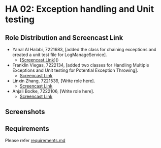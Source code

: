 # HA 02: Exception handling and Unit testing

## Role Distribution and Screencast Link
- Yanal Al Halabi, 7221683, [added the class for chaining exceptions and created a unit test file for LogManageService].
  - [[Screencast Link](https://drive.google.com/file/d/1RJaOjAA9Pv3ZJO7bmICs-lWFoPlZE98n/view?usp=sharing)]()
- Franklin Viegas, 7222134, [added two classes for Handling Multiple Exceptions and Unit testing for Potential Exception Throwing].
  - [Screencast Link]()
- Linxin Zhang, 7221539, [Write role here].
  - [Screencast Link]()
- Anjali Bodke, 7222106, [Write role here].
  - [Screencast Link]()

## Screenshots

## Requirements
Please refer [requirements.md](./requirements.md)
